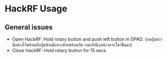 <h1>HackRF Usage</h1>

General issues
---

- Open HackRF: Hold rotary button and push left button in DPAD. (กดปุ่มขวามือค้างไว้พร้อมกับปุ่มซ้ายมือทางซ้ายพร้อมกัน รอแปปนึงหน้าจอจะโชว์ขึ้นมา) 
- Close HackRF: Hold rotary button for 15 secs.

